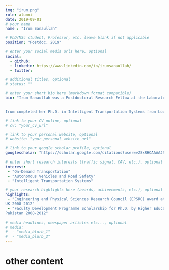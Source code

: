 ```yaml
---
img: "irum.png"
role: alumni
date: 2019-09-01
# your name
name : "Irum Sanaullah"

# PhD/MSc student, Professor, etc. leave blank if not applicable
position: "Postdoc, 2019" 

# enter your social media urls here, optional
social: 
  - github:
  - linkedin: https://www.linkedin.com/in/irumsanaullah/
  - twitter:

# additional titles, optional
# status: ""

# enter your short bio here (markdown format compatible)
bio: "Irum Sanaullah was a Postdoctoral Research Fellow at the Laboratory of Innovations in Transportation at Ryerson University working under the supervision of Dr. Bilal Farooq. Her research focused on investigating the Spatial and temporal factors which impact the On-Demand Transit. She worked on the City of Belleville's on-demand transit project to carry out the performance analysis.


Irum completed her Ph.D. in Intelligent Transportation Systems from Loughborough University, UK, in 2013. She has also worked as a researcher on the project of social and environmental impacts of adopting a driverless car (dial-a-pod) system in the UK. She has been teaching Transportation-related subjects in Universities for the last ten years." 

# link to your CV online, optional
# cv: "your_cv_url" 

# link to your personal website, optional
# website: "your_personal_website_url" 

# link to your google scholar profile, optional
googlescholar: "https://scholar.google.com/citations?user=vZSxRHQAAAAJ&hl" 

# enter short research interests (traffic signal, CAV, etc.), optional
interest: 
 - "On-Demand Transportation"
 - "Autonomous Vehicles and Road Safety" 
 - "Intelligent Transportation Systems"

# your research highlights here (awards, achievements, etc.), optional
highlights: 
 - "Engineering and Physical Sciences Research Council (EPSRC) award at Loughborough University,
UK 2008-2012"
 - "Faculty Development Programme Scholarship for Ph.D. by Higher Education Commission (HEC),
Pakistan 2008-2012"

# media headlines, newspaper articles etc..., optional
# media: 
#  - "media_blurb_1"
#  - "media_blurb_2" 
---
```

# other content
